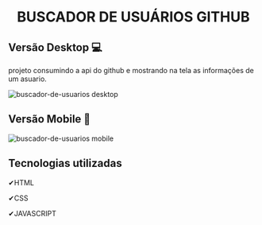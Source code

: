 <h1 align="center">
  BUSCADOR DE USUÁRIOS GITHUB
</h1>

## Versão Desktop 💻
projeto consumindo a api do github e mostrando na tela as informações de um asuario. 

![buscador-de-usuarios desktop](https://user-images.githubusercontent.com/66094966/179246321-30237a90-ec33-4088-bb20-391ffe7375f8.gif)

## Versão Mobile 📱
![buscador-de-usuarios mobile](https://user-images.githubusercontent.com/66094966/179246453-1b498a6e-7c4d-4a23-b5da-41772629b0be.gif)

## Tecnologias utilizadas

✔HTML

✔CSS

✔JAVASCRIPT
